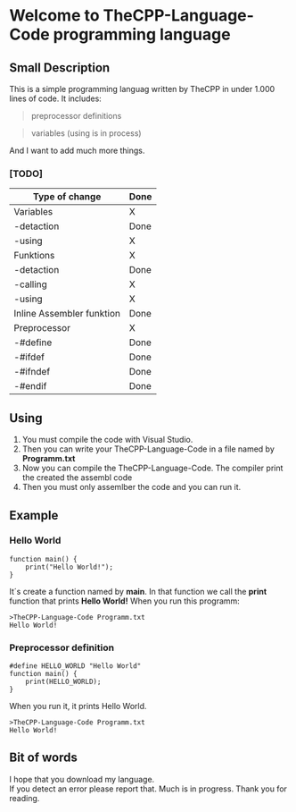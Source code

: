 # Welcome to TheCPP-Language-Code programming language
## Small Description
This is a simple programming languag written by TheCPP in under 1.000 lines of code.
It includes:

>preprocessor definitions

>variables (using is in process)

And I want to add much more things.
### [TODO]
|Type of change| Done|
|--|--|
| Variables | X|
|     -detaction | Done |
|     -using| X |
| Funktions | X |
|     -detaction | Done |
|     -calling| X |
|     -using |X |
|      Inline Assembler funktion| Done |
| Preprocessor |X |
|     -#define | Done |
|     -#ifdef  | Done |
|     -#ifndef | Done |
|     -#endif  | Done |

## Using

 1. You must compile the code with Visual Studio.
 2. Then you can write your TheCPP-Language-Code in a file named by **Programm.txt**
 3. Now you can compile the TheCPP-Language-Code. The compiler print the created the assembl code
 4. Then you must only assemlber the code and you can run it.
## Example   
### Hello World

    function main() {
	    print("Hello World!");
	}
It´s create a function named by **main**.
In that function we call the **print** function that prints **Hello World!**
When you run this programm:

    >TheCPP-Language-Code Programm.txt
    Hello World!

### Preprocessor definition

    #define HELLO_WORLD "Hello World"
    function main() {
	    print(HELLO_WORLD);
    }
When you run it, it prints Hello World.

    >TheCPP-Language-Code Programm.txt
    Hello World!
## Bit of words
I hope that you download my language.  
If you detect an error please report that. Much is in progress. 
Thank you for reading.
